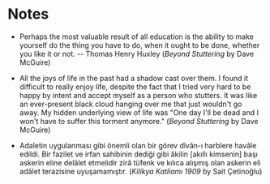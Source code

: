 # Notes

* Perhaps the most valuable result of all education is the ability to make
  yourself do the thing you have to do, when it ought to be done, whether you
  like it or not. -- Thomas Henry Huxley
  (*Beyond Stuttering* by Dave McGuire)

* All the joys of life in the past had a shadow cast over them. I found it
  difficult to really enjoy life, despite the fact that I tried very hard to
  be happy by intent and accept myself as a person who stutters. It was like
  an ever-present black cloud hanging over me that just wouldn't go away. My
  hidden underlying view of life was "One day I'll be dead and I won't have to
  suffer this torment anymore."
  (*Beyond Stuttering* by Dave McGuire)

* Adaletin uygulanması gibi önemli olan bir görev dîvân-ı harblere havâle
  edildi. Bir fazilet ve irfan sahibinin dediği gibi âkilin [akıllı kimsenin]
  başı askerin eline delâlet etmelidir zirâ tüfenk ve kılıca alışmış olan
  askerin eli adâlet terazisine uyuşamamıştır.
  (*Kilikya Katliamı 1909* by Sait Çetinoğlu)
